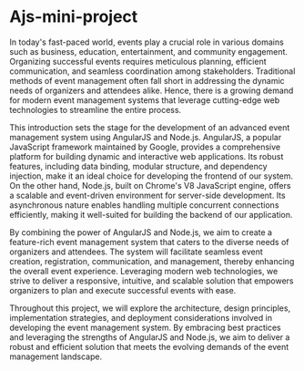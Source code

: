 # Ajs-mini-project

In today's fast-paced world, events play a crucial role in various domains such as business,
education, entertainment, and community engagement. Organizing successful events requires
meticulous planning, efficient communication, and seamless coordination among stakeholders.
Traditional methods of event management often fall short in addressing the dynamic needs of
organizers and attendees alike. Hence, there is a growing demand for modern event management
systems that leverage cutting-edge web technologies to streamline the entire process.

This introduction sets the stage for the development of an advanced event management system
using AngularJS and Node.js. AngularJS, a popular JavaScript framework maintained by Google,
provides a comprehensive platform for building dynamic and interactive web applications. Its
robust features, including data binding, modular structure, and dependency injection, make it an
ideal choice for developing the frontend of our system. On the other hand, Node.js, built on
Chrome's V8 JavaScript engine, offers a scalable and event-driven environment for server-side
development. Its asynchronous nature enables handling multiple concurrent connections efficiently,
making it well-suited for building the backend of our application.

By combining the power of AngularJS and Node.js, we aim to create a feature-rich event
management system that caters to the diverse needs of organizers and attendees. The system will
facilitate seamless event creation, registration, communication, and management, thereby enhancing
the overall event experience. Leveraging modern web technologies, we strive to deliver a
responsive, intuitive, and scalable solution that empowers organizers to plan and execute successful
events with ease.

Throughout this project, we will explore the architecture, design principles, implementation
strategies, and deployment considerations involved in developing the event management system. By
embracing best practices and leveraging the strengths of AngularJS and Node.js, we aim to deliver a
robust and efficient solution that meets the evolving demands of the event management landscape.
